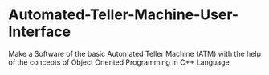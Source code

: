 # Automated-Teller-Machine-User-Interface
Make a Software of the basic Automated Teller Machine (ATM) with the help of the concepts of Object Oriented Programming in C++ Language 
